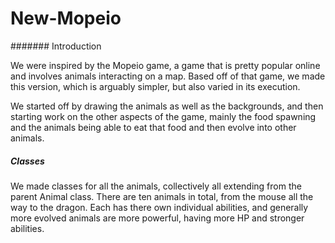 # New-Mopeio

####### Introduction

We were inspired by the Mopeio game, a game that is pretty popular online and involves animals interacting on a map. Based off of that game, we made this version, which 
is arguably simpler, but also varied in its execution. 

We started off by drawing the animals as well as the backgrounds, and then starting work on the other aspects of the game, mainly the food spawning and the animals being 
able to eat that food and then evolve into other animals. 

##### Classes

We made classes for all the animals, collectively all extending from the parent Animal class. There are ten animals in total, from the mouse all the way to the dragon. 
Each has there own individual abilities, and generally more evolved animals are more powerful, having more HP and stronger abilities. 
